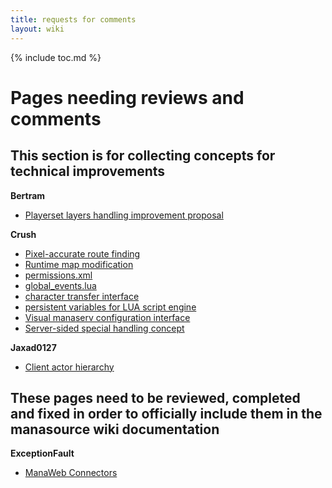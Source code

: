 ```yaml
---
title: requests for comments
layout: wiki
---
```

{% include toc.md %}
#  Pages needing reviews and comments

##  This section is for collecting concepts for technical improvements

__Bertram__
 * [ Playerset layers handling improvement proposal](playerset_handling_improvement.html)

__Crush__
 * [Pixel-accurate route finding](pixel-accurate_route_finding.html)
 * [Runtime map modification](runtime_map_modification.html)
 * [permissions.xml](rights.xml.html)
 * [global_events.lua](global_events.lua.html)
 * [character transfer interface](character_transfer_interface.html)
 * [persistent variables for LUA script engine](persistent_variables_for_lua_script_engine.html)
 * [Visual manaserv configuration interface](visual_manaserv_configuration_interface.html)
 * [Server-sided special handling concept](server-sided_special_handling_concept.html)

__Jaxad0127__
 * [Client actor hierarchy](client_actor_hierarchy.html)

##  These pages need to be reviewed, completed and fixed in order to officially include them in the manasource wiki documentation

__ExceptionFault__
 * [ManaWeb Connectors](manaweb_connectors.html)
